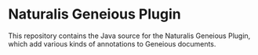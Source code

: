 # Naturalis Geneious Plugin

This repository contains the Java source for the Naturalis Geneious Plugin, which add various kinds of annotations to Geneious documents.
